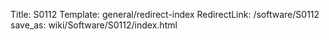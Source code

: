 Title: S0112
Template: general/redirect-index
RedirectLink: /software/S0112
save_as: wiki/Software/S0112/index.html